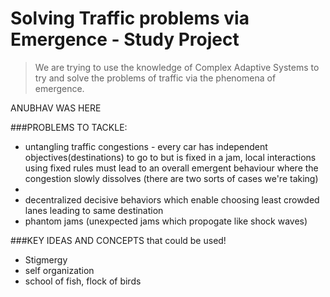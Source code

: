 # Solving Traffic problems via Emergence - Study Project

>We are trying to use the knowledge of Complex Adaptive Systems to try and solve the problems of traffic via the phenomena of emergence.

ANUBHAV WAS HERE

###PROBLEMS TO TACKLE:
* untangling traffic congestions - every car has independent objectives(destinations) to go to but is fixed in a jam, local interactions using fixed rules must lead to an overall emergent behaviour where the congestion slowly dissolves (there are two sorts of cases we're taking)
* 
* decentralized decisive behaviors which enable choosing least crowded lanes leading to same destination
* phantom jams (unexpected jams which propogate like shock waves)

###KEY IDEAS AND CONCEPTS that could be used!
* Stigmergy
* self organization
* school of fish, flock of birds
